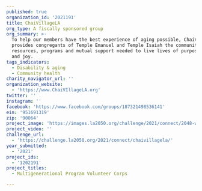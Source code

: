 ```yaml
---
published: true
organization_id: '2021191'
title: ChaiVillageLA
org_type: A fiscally sponsored group
org_summary: >-
  To help our members have the best experience of aging possible, ChaiVillageLA
  provides congregants of Temple Emanuel and Temple Isaiah the community,
  resources, programs and mutual support needed to live lives of purpose, growth
  and joy.
tags_indicators:
  - Disability & aging
  - Community health
charity_navigator_url: ''
organization_website:
  - 'https://www.ChaiVIllageLA.org'
twitter: ''
instagram: ''
facebook: 'https://www.facebook.com/groups/187321498536141'
ein: '951691319'
zip: '90064'
project_image: 'https://images.la2050.org/challenge/2021/connect/2048-wide/chaivillagela.jpg'
project_video: ''
challenge_url:
  - 'https://challenge.la2050.org/2021/connect/chaivillagela/'
year_submitted:
  - '2021'
project_ids:
  - '1202191'
project_titles:
  - Multigenerational Program Volunteer Corps

---
```

